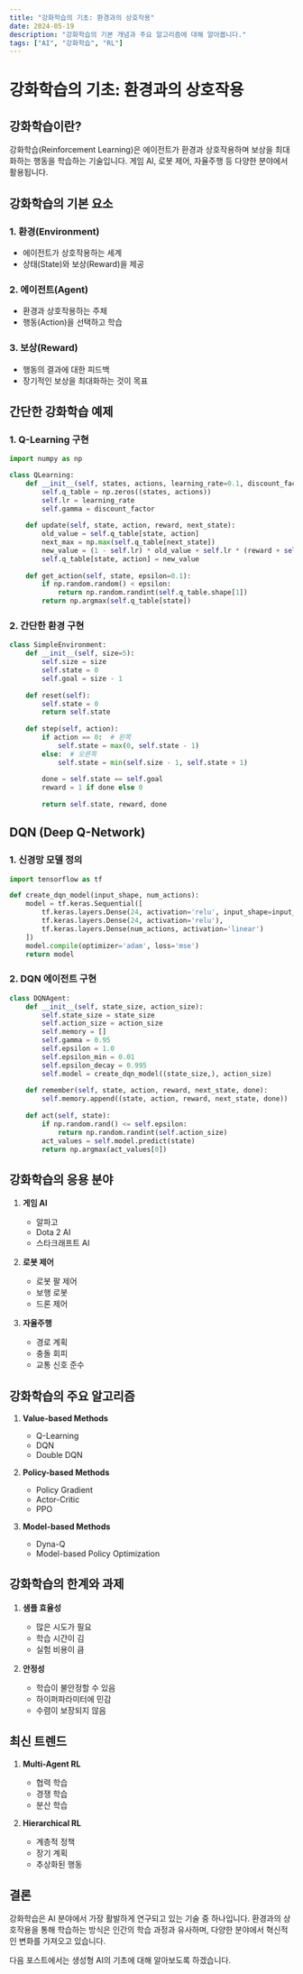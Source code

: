 ```yaml
---
title: "강화학습의 기초: 환경과의 상호작용"
date: 2024-05-19
description: "강화학습의 기본 개념과 주요 알고리즘에 대해 알아봅니다."
tags: ["AI", "강화학습", "RL"]
---
```


# 강화학습의 기초: 환경과의 상호작용

## 강화학습이란?

강화학습(Reinforcement Learning)은 에이전트가 환경과 상호작용하며 보상을 최대화하는 행동을 학습하는 기술입니다. 게임 AI, 로봇 제어, 자율주행 등 다양한 분야에서 활용됩니다.

## 강화학습의 기본 요소

### 1. 환경(Environment)
- 에이전트가 상호작용하는 세계
- 상태(State)와 보상(Reward)을 제공

### 2. 에이전트(Agent)
- 환경과 상호작용하는 주체
- 행동(Action)을 선택하고 학습

### 3. 보상(Reward)
- 행동의 결과에 대한 피드백
- 장기적인 보상을 최대화하는 것이 목표

## 간단한 강화학습 예제

### 1. Q-Learning 구현
```python
import numpy as np

class QLearning:
    def __init__(self, states, actions, learning_rate=0.1, discount_factor=0.9):
        self.q_table = np.zeros((states, actions))
        self.lr = learning_rate
        self.gamma = discount_factor
    
    def update(self, state, action, reward, next_state):
        old_value = self.q_table[state, action]
        next_max = np.max(self.q_table[next_state])
        new_value = (1 - self.lr) * old_value + self.lr * (reward + self.gamma * next_max)
        self.q_table[state, action] = new_value
    
    def get_action(self, state, epsilon=0.1):
        if np.random.random() < epsilon:
            return np.random.randint(self.q_table.shape[1])
        return np.argmax(self.q_table[state])
```

### 2. 간단한 환경 구현
```python
class SimpleEnvironment:
    def __init__(self, size=5):
        self.size = size
        self.state = 0
        self.goal = size - 1
    
    def reset(self):
        self.state = 0
        return self.state
    
    def step(self, action):
        if action == 0:  # 왼쪽
            self.state = max(0, self.state - 1)
        else:  # 오른쪽
            self.state = min(self.size - 1, self.state + 1)
        
        done = self.state == self.goal
        reward = 1 if done else 0
        
        return self.state, reward, done
```

## DQN (Deep Q-Network)

### 1. 신경망 모델 정의
```python
import tensorflow as tf

def create_dqn_model(input_shape, num_actions):
    model = tf.keras.Sequential([
        tf.keras.layers.Dense(24, activation='relu', input_shape=input_shape),
        tf.keras.layers.Dense(24, activation='relu'),
        tf.keras.layers.Dense(num_actions, activation='linear')
    ])
    model.compile(optimizer='adam', loss='mse')
    return model
```

### 2. DQN 에이전트 구현
```python
class DQNAgent:
    def __init__(self, state_size, action_size):
        self.state_size = state_size
        self.action_size = action_size
        self.memory = []
        self.gamma = 0.95
        self.epsilon = 1.0
        self.epsilon_min = 0.01
        self.epsilon_decay = 0.995
        self.model = create_dqn_model((state_size,), action_size)
    
    def remember(self, state, action, reward, next_state, done):
        self.memory.append((state, action, reward, next_state, done))
    
    def act(self, state):
        if np.random.rand() <= self.epsilon:
            return np.random.randint(self.action_size)
        act_values = self.model.predict(state)
        return np.argmax(act_values[0])
```

## 강화학습의 응용 분야

1. **게임 AI**
   - 알파고
   - Dota 2 AI
   - 스타크래프트 AI

2. **로봇 제어**
   - 로봇 팔 제어
   - 보행 로봇
   - 드론 제어

3. **자율주행**
   - 경로 계획
   - 충돌 회피
   - 교통 신호 준수

## 강화학습의 주요 알고리즘

1. **Value-based Methods**
   - Q-Learning
   - DQN
   - Double DQN

2. **Policy-based Methods**
   - Policy Gradient
   - Actor-Critic
   - PPO

3. **Model-based Methods**
   - Dyna-Q
   - Model-based Policy Optimization

## 강화학습의 한계와 과제

1. **샘플 효율성**
   - 많은 시도가 필요
   - 학습 시간이 김
   - 실험 비용이 큼

2. **안정성**
   - 학습이 불안정할 수 있음
   - 하이퍼파라미터에 민감
   - 수렴이 보장되지 않음

## 최신 트렌드

1. **Multi-Agent RL**
   - 협력 학습
   - 경쟁 학습
   - 분산 학습

2. **Hierarchical RL**
   - 계층적 정책
   - 장기 계획
   - 추상화된 행동

## 결론

강화학습은 AI 분야에서 가장 활발하게 연구되고 있는 기술 중 하나입니다. 환경과의 상호작용을 통해 학습하는 방식은 인간의 학습 과정과 유사하며, 다양한 분야에서 혁신적인 변화를 가져오고 있습니다.

다음 포스트에서는 생성형 AI의 기초에 대해 알아보도록 하겠습니다. 